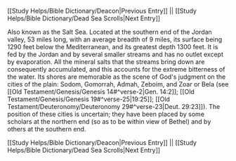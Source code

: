 [[Study Helps/Bible Dictionary/Deacon|Previous Entry]]  ||  [[Study Helps/Bible Dictionary/Dead Sea Scrolls|Next Entry]]

 Also known as the Salt Sea. Located at the southern end of the Jordan valley, 53 miles long, with an average breadth of 9 miles, its surface being 1290 feet below the Mediterranean, and its greatest depth 1300 feet. It is fed by the Jordan and by several smaller streams and has no outlet except by evaporation. All the mineral salts that the streams bring down are consequently accumulated, and this accounts for the extreme bitterness of the water. Its shores are memorable as the scene of God's judgment on the cities of the plain: Sodom, Gomorrah, Admah, Zeboim, and Zoar or Bela (see [[Old Testament/Genesis/Genesis 14#^verse-2|Gen. 14:2]]; [[Old Testament/Genesis/Genesis 19#^verse-25|19:25]]; [[Old Testament/Deuteronomy/Deuteronomy 29#^verse-23|Deut. 29:23]]). The position of these cities is uncertain; they have been placed by some scholars at the northern end (so as to be within view of Bethel) and by others at the southern end.

[[Study Helps/Bible Dictionary/Deacon|Previous Entry]]  ||  [[Study Helps/Bible Dictionary/Dead Sea Scrolls|Next Entry]]